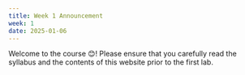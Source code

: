 ```yaml
---
title: Week 1 Announcement
week: 1
date: 2025-01-06
---
```


Welcome to the course 😊! 
Please ensure that you carefully read the syllabus and the contents of this website prior to the first lab.